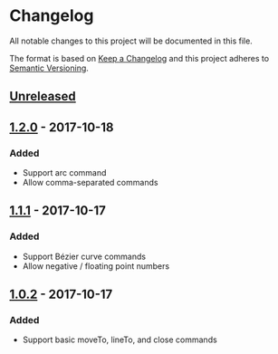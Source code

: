 # Changelog
All notable changes to this project will be documented in this file.

The format is based on [Keep a Changelog](http://keepachangelog.com/en/1.0.0/)
and this project adheres to [Semantic Versioning](http://semver.org/spec/v2.0.0.html).

## [Unreleased]

## [1.2.0] - 2017-10-18
### Added
* Support arc command
* Allow comma-separated commands

## [1.1.1] - 2017-10-17
### Added
* Support Bézier curve commands
* Allow negative / floating point numbers

## [1.0.2] - 2017-10-17
### Added
* Support basic moveTo, lineTo, and close commands

[Unreleased]: https://github.com/ksm2/svg-parse/compare/v1.2.0...HEAD
[1.2.0]: https://github.com/ksm2/svg-parse/compare/v1.1.1...v1.2.0
[1.1.1]: https://github.com/ksm2/svg-parse/compare/v1.0.2...v1.1.1
[1.0.2]: https://github.com/ksm2/svg-parse/compare/10ebde2e0dea2845bada8418f8d8b835a54fab08..v1.0.2
